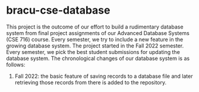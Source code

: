 # bracu-cse-database

This project is the outcome of our effort to build a rudimentary database system from final project assignments of 
our Advanced Database Systems (CSE 716) course. Every semester, we try to include a new feature in the growing database 
system. The project started in the Fall 2022 semester. Every semester, we pick the best student submissions for 
updating the database system. The chronological changes of our database system is as follows:

1. Fall 2022: the basic feature of saving records to a database file and later retrieving those records from there is
   added to the repository.
